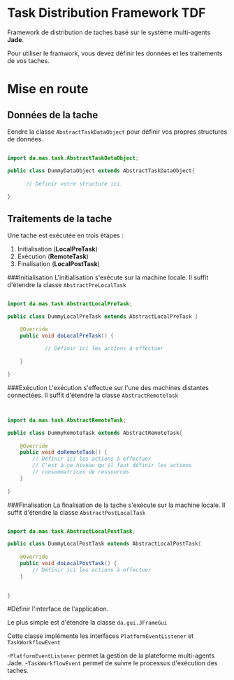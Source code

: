 
Task Distribution Framework **TDF**
===================================
Framework de distribution de taches basé sur le système multi-agents **Jade**.

Pour utiliser le framwork, vous devez définir les données et les traitements de vos taches.


Mise en route
=============
## Données de la tache
Eendre la classe ``AbstractTaskDataObject`` pour définir vos propres structures de données. 
``` java

import da.mas.task.AbstractTaskDataObject;

public class DummyDataObject extends AbstractTaskDataObject{
	
	  // Définir votre structure ici.
	
}
```

## Traitements de la tache
Une tache est exécutée en trois étapes :

1. Initialisation (**LocalPreTask**)
2. Exécution (**RemoteTask**)
3. Finalisation (**LocalPostTask**)

###Initialisation
L'initialisation s'exécute sur la machine locale. Il suffit d'étendre la classe ``AbstractPreLocalTask``

``` java

import da.mas.task.AbstractLocalPreTask;

public class DummyLocalPreTask extends AbstractLocalPreTask {

	@Override
	public void doLocalPreTask() {
	
			// Définir ici les actions à effectuer
		
	}

}


```

###Exécution
L'exécution s'effectue sur l'une des machines distantes connectées. Il suffit d'étendre la classe ``AbstractRemoteTask``

``` java


import da.mas.task.AbstractRemoteTask;

public class DummyRemoteTask extends AbstractRemoteTask{
	
	@Override
	public void doRemoteTask() {
		// Définir ici les actions à effectuer
		// C'est à ce niveau qu'il faut définir les actions
		// consommatrices de ressources
	}
	
}


```

###Finalisation
La finalisation de la tache s'exécute sur la machine locale. Il suffit d'étendre la classe ``AbstractPostLocalTask``

``` java

import da.mas.task.AbstractLocalPostTask;

public class DummyLocalPostTask extends AbstractLocalPostTask{
	
	@Override
	public void doLocalPostTask() {
		// Définir ici les actions à effectuer
	}

	
}


```

#Définir l'interface de l'application.

Le plus simple est d'étendre la classe ``da.gui.JFrameGui``

Cette classe implémente les interfaces ``PlatformEventListener`` et ``TaskWorkflowEvent``

-``PlatformEventListener`` permet la gestion de la plateforme multi-agents Jade. 
-``TaskWorkflowEvent`` permet de suivre le processus d'exécution des taches.

